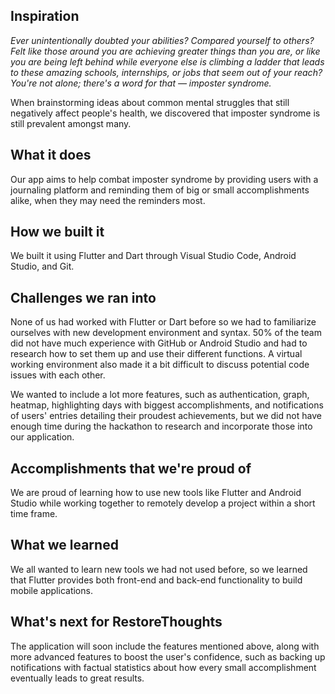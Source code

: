 ## Inspiration
_Ever unintentionally doubted your abilities? Compared yourself to others? Felt like those around you are achieving greater things than you are, or like you are being left behind while everyone else is climbing a ladder that leads to these amazing schools, internships, or jobs that seem out of your reach? You're not alone; there's a word for that — imposter syndrome._

When brainstorming ideas about common mental struggles that still negatively affect people's health, we discovered that imposter syndrome is still prevalent amongst many.

## What it does
Our app aims to help combat imposter syndrome by providing users with a journaling platform and reminding them of big or small accomplishments alike, when they may need the reminders most.

## How we built it
We built it using Flutter and Dart through Visual Studio Code, Android Studio, and Git.

## Challenges we ran into
None of us had worked with Flutter or Dart before so we had to familiarize ourselves with new development environment and syntax. 50% of the team did not have much experience with GitHub or Android Studio and had to research how to set them up and use their different functions. A virtual working environment also made it a bit difficult to discuss potential code issues with each other.

We wanted to include a lot more features, such as authentication, graph, heatmap, highlighting days with biggest accomplishments, and notifications of users' entries detailing their proudest achievements, but we did not have enough time during the hackathon to research and incorporate those into our application. 

## Accomplishments that we're proud of
We are proud of learning how to use new tools like Flutter and Android Studio while working together to remotely develop a project within a short time frame.

## What we learned
We all wanted to learn new tools we had not used before, so we learned that Flutter provides both front-end and back-end functionality to build mobile applications.

## What's next for RestoreThoughts
The application will soon include the features mentioned above, along with more advanced features to boost the user's confidence, such as backing up notifications with factual statistics about how every small accomplishment eventually leads to great results.
